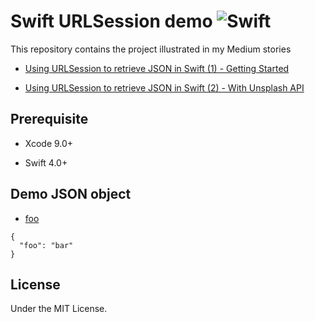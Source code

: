 # Swift URLSession demo ![Swift](http://img.shields.io/badge/swift-4.0-brightgreen.svg)

This repository contains the project illustrated in my Medium stories

- [Using URLSession to retrieve JSON in Swift (1) - Getting Started](https://medium.com/p/d929f3a49c67/)

- [Using URLSession to retrieve JSON in Swift (2) - With Unsplash API](https://medium.com/p/4b9fee472f08/)

## Prerequisite 

- Xcode 9.0+

- Swift 4.0+

## Demo JSON object

- [foo](https://api.myjson.com/bins/yfua8)

```
{
  "foo": "bar"
}
```

## License

Under the MIT License.

